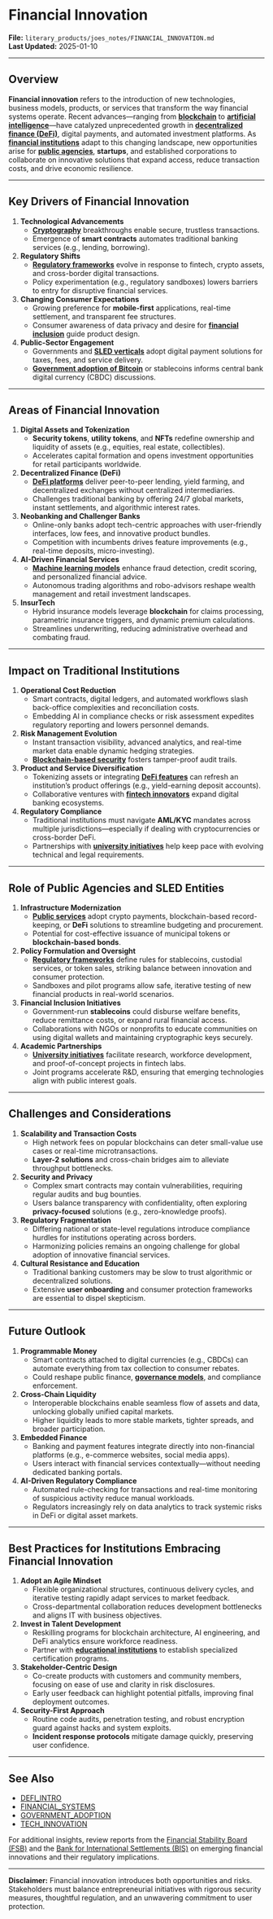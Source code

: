 # Financial Innovation

**File:** `literary_products/joes_notes/FINANCIAL_INNOVATION.md`\
**Last Updated:** 2025-01-10

***

## Overview

**Financial innovation** refers to the introduction of new technologies, business models, products, or services that transform the way financial systems operate. Recent advances—ranging from [**blockchain**](../crypto_economics/bitcoin_basics.md) to [**artificial intelligence**](tech_innovation.md#artificial-intelligence-and-machine-learning)—have catalyzed unprecedented growth in [**decentralized finance (DeFi)**](../CRYPTO/DEFI_INTRO.md), digital payments, and automated investment platforms. As [**financial institutions**](financial_institutions.md) adapt to this changing landscape, new opportunities arise for [**public agencies**](../misc/public_agencies.md), **startups**, and established corporations to collaborate on innovative solutions that expand access, reduce transaction costs, and drive economic resilience.

***

## Key Drivers of Financial Innovation

1. **Technological Advancements**
   * [**Cryptography**](../CRYPTO/CRYPTOGRPAHY_BASICS_.MD) breakthroughs enable secure, trustless transactions.
   * Emergence of **smart contracts** automates traditional banking services (e.g., lending, borrowing).
2. **Regulatory Shifts**
   * [**Regulatory frameworks**](../governance/regulatory_frameworks.md) evolve in response to fintech, crypto assets, and cross-border digital transactions.
   * Policy experimentation (e.g., regulatory sandboxes) lowers barriers to entry for disruptive financial services.
3. **Changing Consumer Expectations**
   * Growing preference for **mobile-first** applications, real-time settlement, and transparent fee structures.
   * Consumer awareness of data privacy and desire for [**financial inclusion**](financial_institutions.md#inclusion-strategies) guide product design.
4. **Public-Sector Engagement**
   * Governments and [**SLED verticals**](../misc/sled_vertices.md) adopt digital payment solutions for taxes, fees, and service delivery.
   * [**Government adoption of Bitcoin**](../misc/government_adoption.md) or stablecoins informs central bank digital currency (CBDC) discussions.

***

## Areas of Financial Innovation

1. **Digital Assets and Tokenization**
   * **Security tokens**, **utility tokens**, and **NFTs** redefine ownership and liquidity of assets (e.g., equities, real estate, collectibles).
   * Accelerates capital formation and opens investment opportunities for retail participants worldwide.
2. **Decentralized Finance (DeFi)**
   * [**DeFi platforms**](../CRYPTO/DEFI_INTRO.md) deliver peer-to-peer lending, yield farming, and decentralized exchanges without centralized intermediaries.
   * Challenges traditional banking by offering 24/7 global markets, instant settlements, and algorithmic interest rates.
3. **Neobanking and Challenger Banks**
   * Online-only banks adopt tech-centric approaches with user-friendly interfaces, low fees, and innovative product bundles.
   * Competition with incumbents drives feature improvements (e.g., real-time deposits, micro-investing).
4. **AI-Driven Financial Services**
   * [**Machine learning models**](tech_innovation.md#artificial-intelligence-and-machine-learning) enhance fraud detection, credit scoring, and personalized financial advice.
   * Autonomous trading algorithms and robo-advisors reshape wealth management and retail investment landscapes.
5. **InsurTech**
   * Hybrid insurance models leverage **blockchain** for claims processing, parametric insurance triggers, and dynamic premium calculations.
   * Streamlines underwriting, reducing administrative overhead and combating fraud.

***

## Impact on Traditional Institutions

1. **Operational Cost Reduction**
   * Smart contracts, digital ledgers, and automated workflows slash back-office complexities and reconciliation costs.
   * Embedding AI in compliance checks or risk assessment expedites regulatory reporting and lowers personnel demands.
2. **Risk Management Evolution**
   * Instant transaction visibility, advanced analytics, and real-time market data enable dynamic hedging strategies.
   * [**Blockchain-based security**](../BLOCKCHAIN_SECURITY.md) fosters tamper-proof audit trails.
3. **Product and Service Diversification**
   * Tokenizing assets or integrating [**DeFi features**](../DEFI_BASICS.md) can refresh an institution’s product offerings (e.g., yield-earning deposit accounts).
   * Collaborative ventures with [**fintech innovators**](../FINTECH_INNOVATORS.md) expand digital banking ecosystems.
4. **Regulatory Compliance**
   * Traditional institutions must navigate **AML/KYC** mandates across multiple jurisdictions—especially if dealing with cryptocurrencies or cross-border DeFi.
   * Partnerships with [**university initiatives**](../misc/university_initiatives.md) help keep pace with evolving technical and legal requirements.

***

## Role of Public Agencies and SLED Entities

1. **Infrastructure Modernization**
   * [**Public services**](../misc/public_services.md) adopt crypto payments, blockchain-based record-keeping, or **DeFi** solutions to streamline budgeting and procurement.
   * Potential for cost-effective issuance of municipal tokens or **blockchain-based bonds**.
2. **Policy Formulation and Oversight**
   * [**Regulatory frameworks**](../governance/regulatory_frameworks.md) define rules for stablecoins, custodial services, or token sales, striking balance between innovation and consumer protection.
   * Sandboxes and pilot programs allow safe, iterative testing of new financial products in real-world scenarios.
3. **Financial Inclusion Initiatives**
   * Government-run **stablecoins** could disburse welfare benefits, reduce remittance costs, or expand rural financial access.
   * Collaborations with NGOs or nonprofits to educate communities on using digital wallets and maintaining cryptographic keys securely.
4. **Academic Partnerships**
   * [**University initiatives**](../misc/university_initiatives.md) facilitate research, workforce development, and proof-of-concept projects in fintech labs.
   * Joint programs accelerate R\&D, ensuring that emerging technologies align with public interest goals.

***

## Challenges and Considerations

1. **Scalability and Transaction Costs**
   * High network fees on popular blockchains can deter small-value use cases or real-time microtransactions.
   * **Layer-2 solutions** and cross-chain bridges aim to alleviate throughput bottlenecks.
2. **Security and Privacy**
   * Complex smart contracts may contain vulnerabilities, requiring regular audits and bug bounties.
   * Users balance transparency with confidentiality, often exploring **privacy-focused** solutions (e.g., zero-knowledge proofs).
3. **Regulatory Fragmentation**
   * Differing national or state-level regulations introduce compliance hurdles for institutions operating across borders.
   * Harmonizing policies remains an ongoing challenge for global adoption of innovative financial services.
4. **Cultural Resistance and Education**
   * Traditional banking customers may be slow to trust algorithmic or decentralized solutions.
   * Extensive **user onboarding** and consumer protection frameworks are essential to dispel skepticism.

***

## Future Outlook

1. **Programmable Money**
   * Smart contracts attached to digital currencies (e.g., CBDCs) can automate everything from tax collection to consumer rebates.
   * Could reshape public finance, [**governance models**](../AI/governance_models.md), and compliance enforcement.
2. **Cross-Chain Liquidity**
   * Interoperable blockchains enable seamless flow of assets and data, unlocking globally unified capital markets.
   * Higher liquidity leads to more stable markets, tighter spreads, and broader participation.
3. **Embedded Finance**
   * Banking and payment features integrate directly into non-financial platforms (e.g., e-commerce websites, social media apps).
   * Users interact with financial services contextually—without needing dedicated banking portals.
4. **AI-Driven Regulatory Compliance**
   * Automated rule-checking for transactions and real-time monitoring of suspicious activity reduce manual workloads.
   * Regulators increasingly rely on data analytics to track systemic risks in DeFi or digital asset markets.

***

## Best Practices for Institutions Embracing Financial Innovation

1. **Adopt an Agile Mindset**
   * Flexible organizational structures, continuous delivery cycles, and iterative testing rapidly adapt services to market feedback.
   * Cross-departmental collaboration reduces development bottlenecks and aligns IT with business objectives.
2. **Invest in Talent Development**
   * Reskilling programs for blockchain architecture, AI engineering, and DeFi analytics ensure workforce readiness.
   * Partner with [**educational institutions**](../misc/university_initiatives.md) to establish specialized certification programs.
3. **Stakeholder-Centric Design**
   * Co-create products with customers and community members, focusing on ease of use and clarity in risk disclosures.
   * Early user feedback can highlight potential pitfalls, improving final deployment outcomes.
4. **Security-First Approach**
   * Routine code audits, penetration testing, and robust encryption guard against hacks and system exploits.
   * **Incident response protocols** mitigate damage quickly, preserving user confidence.

***

## See Also

* [DEFI\_INTRO](../CRYPTO/DEFI_INTRO.md)
* [FINANCIAL\_SYSTEMS](financial_systems.md)
* [GOVERNMENT\_ADOPTION](../misc/government_adoption.md)
* [TECH\_INNOVATION](tech_innovation.md)

For additional insights, review reports from the [Financial Stability Board (FSB)](https://www.fsb.org/) and the [Bank for International Settlements (BIS)](https://www.bis.org/) on emerging financial innovations and their regulatory implications.

***

**Disclaimer:** Financial innovation introduces both opportunities and risks. Stakeholders must balance entrepreneurial initiatives with rigorous security measures, thoughtful regulation, and an unwavering commitment to user protection.
